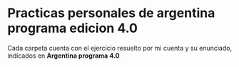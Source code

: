 # Practicas personales de argentina programa edicion 4.0

Cada carpeta cuenta con el ejercicio resuelto por mi cuenta y su enunciado, indicados en **Argentina programa 4.0**